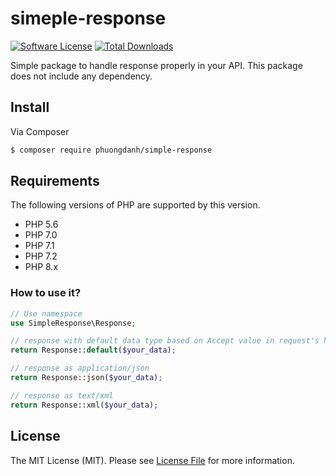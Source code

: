 # simeple-response

[![Software License](https://img.shields.io/badge/license-MIT-brightgreen.svg?style=flat-square)](LICENSE)
[![Total Downloads](https://img.shields.io/packagist/dt/phuongdanh/simple-response.svg?style=flat-square)](https://packagist.org/packages/phuongdanh/simple-response)

Simple package to handle response properly in your API. This package does not include any dependency.

## Install

Via Composer

``` bash
$ composer require phuongdanh/simple-response
```

## Requirements

The following versions of PHP are supported by this version.

* PHP 5.6
* PHP 7.0
* PHP 7.1
* PHP 7.2
* PHP 8.x

### How to use it?

```php
// Use namespace 
use SimpleResponse\Response;

// response with default data type based on Accept value in request's header
return Response::default($your_data);

// response as application/json
return Response::json($your_data);

// response as text/xml
return Response::xml($your_data);
```


## License

The MIT License (MIT). Please see [License File](https://github.com/ellipsesynergie/api-response/blob/master/LICENSE) for more information.